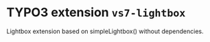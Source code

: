 # TYPO3 extension `vs7-lightbox`

Lightbox extension based on simpleLightbox() without dependencies.